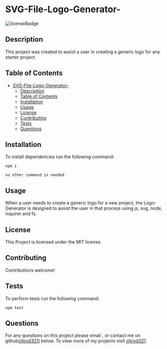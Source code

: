 # SVG-File-Logo-Generator-
![licenseBadge](https://img.shields.io/badge/License-MIT-red)

## Description 

This project was created to assist a user in creating a generic logo for any starter project.

## Table of Contents

- [SVG-File-Logo-Generator-](#svg-file-logo-generator-)
  - [Description](#description)
  - [Table of Contents](#table-of-contents)
  - [Installation](#installation)
  - [Usage](#usage)
  - [License](#license)
  - [Contributing](#contributing)
  - [Tests](#tests)
  - [Questions](#questions)

## Installation 

To install dependencies run the following command: 

```
npm i
```
```
no other command is needed
```

## Usage 

When a user needs to create a generic logo for a new project, the Logo-Generator is designed to assist the user in that process using js, svg, node, inquirer and fs.

## License 
  
This Project is licensed under the MIT license.

## Contributing

Contributions welcome!

## Tests

To perform tests run the following command: 

```
npm test
```

## Questions

For any questions on this project please email , or contact me on github[olloyd321](https://github.com/olloyd321/)] below.
To view more of my projects visit [olloyd321](https://github.com/olloyd321/).

